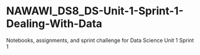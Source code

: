 # NAWAWI_DS8_DS-Unit-1-Sprint-1-Dealing-With-Data
Notebooks, assignments, and sprint challenge for Data Science Unit 1 Sprint 1

